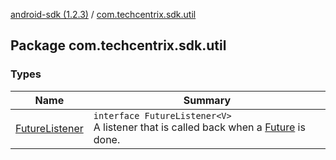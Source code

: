 [android-sdk (1.2.3)](../index.md) / [com.techcentrix.sdk.util](./index.md)

## Package com.techcentrix.sdk.util

### Types

| Name | Summary |
|---|---|
| [FutureListener](-future-listener/index.md) | `interface FutureListener<V>`<br>A listener that is called back when a [Future](https://developer.android.com/reference/java/util/concurrent/Future.html) is done. |
